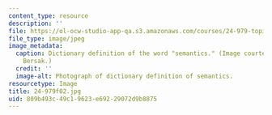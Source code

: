 ```yaml
---
content_type: resource
description: ''
file: https://ol-ocw-studio-app-qa.s3.amazonaws.com/courses/24-979-topics-in-semantics-fall-2002/809b493c49c19623e69229072d9b8875_24-979f02.jpg
file_type: image/jpeg
image_metadata:
  caption: Dictionary definition of the word "semantics." (Image courtesy of Daniel
    Bersak.)
  credit: ''
  image-alt: Photograph of dictionary definition of semantics.
resourcetype: Image
title: 24-979f02.jpg
uid: 809b493c-49c1-9623-e692-29072d9b8875
---
```

